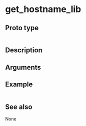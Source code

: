 # get_hostname_lib

## Proto type

```php
```

## Description


## Arguments


## Example

```php
```

## See also
None


